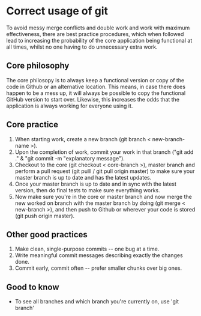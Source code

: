 # Correct usage of git
To avoid messy merge conflicts and double work and work with maximum effectiveness, there are best practice procedures, which when followed lead to increasing the probability of the core application being functional at all times, whilst no one having to do unnecessary extra work.

## Core philosophy
The core philosopy is to always keep a functional version or copy of the code in Github or an alternative location. This means, in case there does happen to be a mess up, it will always be possible to copy the functional GitHub version to start over. Likewise, this increases the odds that the application is always working for everyone using it.

## Core practice
1. When starting work, create a new branch (git branch < new-branch-name >).
2. Upon the completion of work, commit your work in that branch ("git add ." & "git commit -m "explanatory message"). 
3. Checkout to the core (git checkout < core-branch >), master branch and perform a pull request (git pulll / git pull origin master) to make sure your master branch is up to date and has the latest updates.
4. Once your master branch is up to date and in sync with the latest version, then do final tests to make sure everything works.
5. Now make sure you're in the core or master branch and now merge the new worked on branch with the master branch by doing (git merge < new-branch >), and then push to Github or wherever your code is stored (git push origin master).

## Other good practices
1. Make clean, single-purpose commits -- one bug at a time.
2. Write meaningful commit messages describing exactly the changes done.
3. Commit early, commit often -- prefer smaller chunks over big ones.

## Good to know
- To see all branches and which branch you're currently on, use 'git branch'